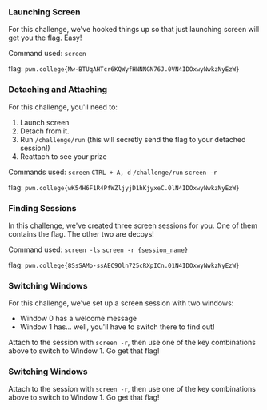 ### Launching Screen 

For this challenge, we've hooked things up so that just launching screen will get you the flag. Easy!

Command used: `screen`

flag: `pwn.college{Mw-BTUqAHTcr6KQWyfHNNNGN76J.0VN4IDOxwyNwkzNyEzW}`


### Detaching and Attaching 

For this challenge, you'll need to:

1. Launch screen
2. Detach from it.
3. Run `/challenge/run` (this will secretly send the flag to your detached session!)
4. Reattach to see your prize

Commands used: 
`screen`
`CTRL + A, d`
`/challenge/run`
`screen -r`

flag: `pwn.college{wK54H6F1R4PfWZljyjD1hKjyxeC.0lN4IDOxwyNwkzNyEzW}`

### Finding Sessions 

In this challenge, we've created three screen sessions for you. One of them contains the flag. The other two are decoys!

Command used: `screen -ls`
`screen -r {session_name}`

flag: `pwn.college{8SsSAMp-ssAEC9Oln725cRXpICn.01N4IDOxwyNwkzNyEzW}`

### Switching Windows 

For this challenge, we've set up a screen session with two windows:

- Window 0 has a welcome message
- Window 1 has... well, you'll have to switch there to find out!

Attach to the session with `screen -r`, then use one of the key combinations above to switch to Window 1. Go get that flag!

### Switching Windows 

Attach to the session with `screen -r`, then use one of the key combinations above to switch to Window 1. Go get that flag!
